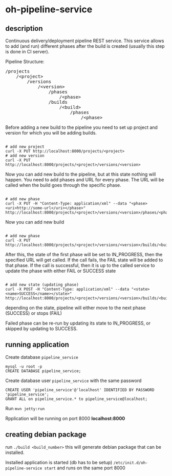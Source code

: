 oh-pipeline-service
===================

description
-----------

Continuous delivery/deployment pipeline REST service.
This service allows to add (and run) different phases after the build 
is created (usually this step is done in CI server).

Pipeline Structure:
<pre>
/projects
    /&lt;project&gt;
        /versions
            /&lt;version&gt;
                /phases
                    /&lt;phase&gt;
                /builds
                    /&lt;build&gt;
                        /phases
                            /&lt;phase&gt;
</pre>

Before adding a new build to the pipeline you need to set up project and
version for which you will be adding builds.
<pre><code>
# add new project
curl -X PUT http://localhost:8000/projects/&lt;project&gt;
# add new version
curl -X PUT http://localhost:8000/projects/&lt;project&gt;/versions/&lt;version&gt;
</code></pre>

Now you can add new build to the pipeline, but at this state nothing will 
happen. You need to add phases and URL for every phase. The URL will be 
called when the build goes through the specific phase.

<pre><code>
# add new phase
curl -X PUT -H "Content-Type: application/xml" --data "&lt;phase&gt;&lt;uri&gt;http://some-url&lt;/uri&gt;&lt;/phase&gt;" http://localhost:8000/projects/&lt;project&gt;/versions/&lt;version&gt;/phases/&lt;phase&gt;
</code></pre>

Now you can add new build
<pre><code>
# add new phase
curl -X PUT http://localhost:8000/projects/&lt;project&gt;/versions/&lt;version&gt;/builds/&lt;build&gt;
</code></pre>

After this, the state of the first phase will be set to IN_PROGRESS, then the
specified URL will get called. If the call fails, the FAIL state will be 
added to that phase. If the call is successful, then it is up to the called
service to update the phase with either FAIL or SUCCESS state

<pre><code>
# add new state (updating phase)
curl -X POST -H "Content-Type: application/xml" --data "&lt;state&gt;&lt;name&gt;SUCCESS&lt;/name&gt;&lt;/state&gt;" http://localhost:8000/projects/&lt;project&gt;/versions/&lt;version&gt;/builds/&lt;build&gt;/phases/&lt;phase&gt;
</code></pre>

depending on the state, pipeline will either move to the next phase (SUCCESS)
or stops (FAIL)

Failed phase can be re-run by updating its state to IN_PROGRESS, or skipped
by updating to SUCCESS.

running application
-------------------

Create database <code>pipeline_service</code>

    mysql -u root -p
    CREATE DATABASE pipeline_service;
    
Create database user <code>pipeline_service</code> with the same password

    CREATE USER 'pipeline_service'@'localhost' IDENTIFIED BY PASSWORD 'pipeline_service';
    GRANT ALL on pipeline_service.* to pipeline_service@localhost;
    
Run <code>mvn jetty:run</code>

Rpplication will be running on port 8000 <b>localhost:8000</b>

creating debian package
-----------------------

run <code>./build &lt;build_number&gt;</code> this will generate debian
package that can be installed.

Installed application is started (db has to be setup) 
<code>/etc/init.d/oh-pipeline-service start</code> and runs on the same port
8000

